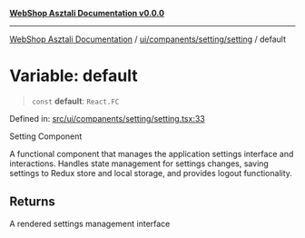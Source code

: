 [**WebShop Asztali Documentation v0.0.0**](../../../../../README.md)

***

[WebShop Asztali Documentation](../../../../../modules.md) / [ui/companents/setting/setting](../README.md) / default

# Variable: default

> `const` **default**: `React.FC`

Defined in: [src/ui/companents/setting/setting.tsx:33](https://github.com/akosgamer1000/webshop_asztali/blob/694dfb5919995863486557fe9c75abb7edf40a6c/src/ui/companents/setting/setting.tsx#L33)

Setting Component

A functional component that manages the application settings interface and interactions.
Handles state management for settings changes, saving settings to Redux store and local storage,
and provides logout functionality.

## Returns

A rendered settings management interface
